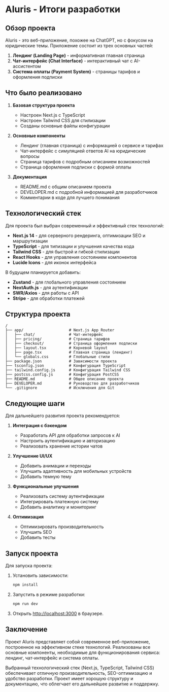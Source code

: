 # AIuris - Итоги разработки

## Обзор проекта

AIuris - это веб-приложение, похожее на ChatGPT, но с фокусом на юридические темы. Приложение состоит из трех основных частей:
1. **Лендинг (Landing Page)** - информативная главная страница
2. **Чат-интерфейс (Chat Interface)** - интерактивный чат с AI-ассистентом
3. **Система оплаты (Payment System)** - страницы тарифов и оформления подписки

## Что было реализовано

1. **Базовая структура проекта**
   - Настроен Next.js с TypeScript
   - Настроен Tailwind CSS для стилизации
   - Созданы основные файлы конфигурации

2. **Основные компоненты**
   - Лендинг (главная страница) с информацией о сервисе и тарифах
   - Чат-интерфейс с симуляцией ответов AI на юридические вопросы
   - Страница тарифов с подробным описанием возможностей
   - Страница оформления подписки с формой оплаты

3. **Документация**
   - README.md с общим описанием проекта
   - DEVELOPER.md с подробной информацией для разработчиков
   - Комментарии в коде для лучшего понимания

## Технологический стек

Для проекта был выбран современный и эффективный стек технологий:

- **Next.js 14** - для серверного рендеринга, оптимизации SEO и маршрутизации
- **TypeScript** - для типизации и улучшения качества кода
- **Tailwind CSS** - для быстрой и гибкой стилизации
- **React Hooks** - для управления состоянием компонентов
- **Lucide Icons** - для иконок интерфейса

В будущем планируется добавить:
- **Zustand** - для глобального управления состоянием
- **NextAuth.js** - для аутентификации
- **SWR/Axios** - для работы с API
- **Stripe** - для обработки платежей

## Структура проекта

```
/
├── app/                    # Next.js App Router
│   ├── chat/               # Чат-интерфейс
│   ├── pricing/            # Страница тарифов
│   ├── checkout/           # Страница оформления подписки
│   ├── layout.tsx          # Корневой layout
│   ├── page.tsx            # Главная страница (лендинг)
│   └── globals.css         # Глобальные стили
├── package.json            # Зависимости проекта
├── tsconfig.json           # Конфигурация TypeScript
├── tailwind.config.js      # Конфигурация Tailwind CSS
├── postcss.config.js       # Конфигурация PostCSS
├── README.md               # Общее описание проекта
├── DEVELOPER.md            # Руководство для разработчиков
└── .gitignore              # Исключения для Git
```

## Следующие шаги

Для дальнейшего развития проекта рекомендуется:

1. **Интеграция с бэкендом**
   - Разработать API для обработки запросов к AI
   - Настроить аутентификацию и авторизацию
   - Реализовать хранение истории чатов

2. **Улучшение UI/UX**
   - Добавить анимации и переходы
   - Улучшить адаптивность для мобильных устройств
   - Добавить темную тему

3. **Функциональные улучшения**
   - Реализовать систему аутентификации
   - Интегрировать платежную систему
   - Добавить аналитику и мониторинг

4. **Оптимизация**
   - Оптимизировать производительность
   - Улучшить SEO
   - Добавить тесты

## Запуск проекта

Для запуска проекта:

1. Установить зависимости:
   ```bash
   npm install
   ```

2. Запустить в режиме разработки:
   ```bash
   npm run dev
   ```

3. Открыть [http://localhost:3000](http://localhost:3000) в браузере.

## Заключение

Проект AIuris представляет собой современное веб-приложение, построенное на эффективном стеке технологий. Реализованы все основные компоненты, необходимые для функционирования сервиса: лендинг, чат-интерфейс и система оплаты.

Выбранный технологический стек (Next.js, TypeScript, Tailwind CSS) обеспечивает отличную производительность, SEO-оптимизацию и удобство разработки. Проект имеет хорошую структуру и документацию, что облегчает его дальнейшее развитие и поддержку.
